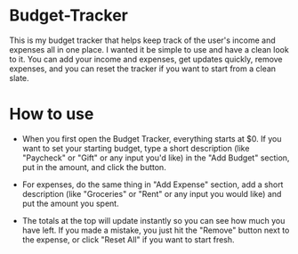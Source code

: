 # Budget-Tracker
This is my budget tracker that helps keep track of the user's income and expenses all in one place. I wanted it be simple to use and have a clean look to it. You can add your income and expenses, get updates quickly, remove expenses, and you can reset the tracker if you want to start from a clean slate.

# How to use
- When you first open the Budget Tracker, everything starts at $0. If you want to set your starting budget, type a short description (like "Paycheck" or "Gift" or any input you'd like) in the "Add Budget" section, put in the amount, and click the button.

- For expenses, do the same thing in "Add Expense" section, add a short description (like "Groceries" or "Rent" or any input you would like) and put the amount you spent.

- The totals at the top will update instantly so you can see how much you have left. If you made a mistake, you just hit the "Remove" button next to the expense, or click "Reset All" if you want to start fresh.

